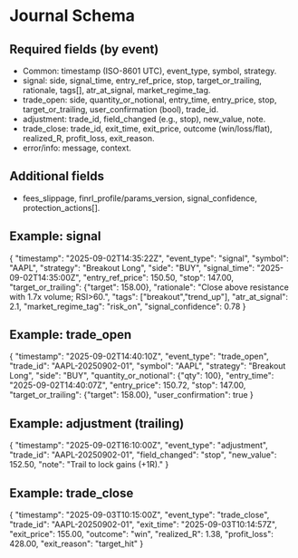 # Journal Schema

## Required fields (by event)
- Common: timestamp (ISO-8601 UTC), event_type, symbol, strategy.
- signal: side, signal_time, entry_ref_price, stop, target_or_trailing, rationale, tags[], atr_at_signal, market_regime_tag.
- trade_open: side, quantity_or_notional, entry_time, entry_price, stop, target_or_trailing, user_confirmation (bool), trade_id.
- adjustment: trade_id, field_changed (e.g., stop), new_value, note.
- trade_close: trade_id, exit_time, exit_price, outcome (win/loss/flat), realized_R, profit_loss, exit_reason.
- error/info: message, context.

## Additional fields
- fees_slippage, finrl_profile/params_version, signal_confidence, protection_actions[].

## Example: signal
{
  "timestamp": "2025-09-02T14:35:22Z",
  "event_type": "signal",
  "symbol": "AAPL",
  "strategy": "Breakout Long",
  "side": "BUY",
  "signal_time": "2025-09-02T14:35:00Z",
  "entry_ref_price": 150.50,
  "stop": 147.00,
  "target_or_trailing": {"target": 158.00},
  "rationale": "Close above resistance with 1.7x volume; RSI>60.",
  "tags": ["breakout","trend_up"],
  "atr_at_signal": 2.1,
  "market_regime_tag": "risk_on",
  "signal_confidence": 0.78
}

## Example: trade_open
{
  "timestamp": "2025-09-02T14:40:10Z",
  "event_type": "trade_open",
  "trade_id": "AAPL-20250902-01",
  "symbol": "AAPL",
  "strategy": "Breakout Long",
  "side": "BUY",
  "quantity_or_notional": {"qty": 100},
  "entry_time": "2025-09-02T14:40:07Z",
  "entry_price": 150.72,
  "stop": 147.00,
  "target_or_trailing": {"target": 158.00},
  "user_confirmation": true
}

## Example: adjustment (trailing)
{
  "timestamp": "2025-09-02T16:10:00Z",
  "event_type": "adjustment",
  "trade_id": "AAPL-20250902-01",
  "field_changed": "stop",
  "new_value": 152.50,
  "note": "Trail to lock gains (+1R)."
}

## Example: trade_close
{
  "timestamp": "2025-09-03T10:15:00Z",
  "event_type": "trade_close",
  "trade_id": "AAPL-20250902-01",
  "exit_time": "2025-09-03T10:14:57Z",
  "exit_price": 155.00,
  "outcome": "win",
  "realized_R": 1.38,
  "profit_loss": 428.00,
  "exit_reason": "target_hit"
}

